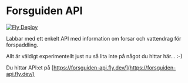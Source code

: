 # Forsguiden API

[![Fly Deploy](https://github.com/konnik/forsguiden-api/actions/workflows/main.yml/badge.svg)](https://github.com/konnik/forsguiden-api/actions/workflows/main.yml)

Labbar med ett enkelt API med information om forsar och vattendrag för forspaddling. 

Allt är väldigt experimentellt just nu så lita inte på något du hittar här... :-)

Du hittar API:et på [https://forsguiden-api.fly.dev/](https://forsguiden-api.fly.dev/)


